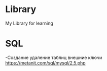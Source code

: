 # Library
My Library for learning
# SQL
-Создание удаление таблиц внешние ключи <https://metanit.com/sql/mysql/2.5.php>
